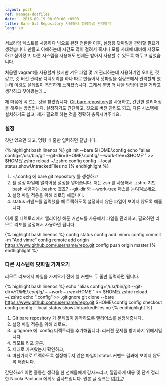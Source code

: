 ```yaml
---
layout: post
ref: manage-dotfiles
date:   2016-09-19 00:00:00 +0900
title: Bare Git Repository 사용해서 설정파일 관리하기
lang: ko
---
```


서브라임 텍스트를 사용하다 빔으로 완전 전환한 이후, 설정용 닷파일을 관리할 필요가 생겼습니다. 만들고 이해하는데 시간도 많이 걸려서 혹시나 모를 사태에 대비해 저장도 하고 싶어졌고, 다른 시스템을 사용해도 언제든 받아서 사용할 수 있도록 해두고 싶었습니다.

처음엔 vagrant를 사용할까 했지만 겨우 파일 몇 개 관리하는데 사용하기엔 오버인 것 같고, 깃 버전 관리용 디렉토리를 하나 따로 만들어서 닷파일을 심링크해서 관리할까 했는데 이것도 쓸데없이 복잡하게 느껴졌습니다. 그래서 분명 더 나을 방법이 있을 거라고 생각하고 찾아봤는데...

제 마음에 꼭 드는 것을 찾았습니다. <a href="http://www.saintsjd.com/2011/01/what-is-a-bare-git-repository/">Git bare repository</a>를 사용하고, 간단한 앨리어싱을 해주는 방법입니다. 설정하기도 간단하고, 깃으로 버전 관리도 되고, 다른 시스템에 설치하기도 쉽고, 제가 필요로 하는 것을 정확히 충족시켜주네요.

### 설정

깃만 있으면 되고, 명령 네 줄만 입력하면 끝납니다.

{% highlight bash linenos %}
git init --bare $HOME/.config
echo "alias config='/usr/bin/git --git-dir=$HOME/.config/ --work-tree=$HOME'" >> $HOME/.zshrc
reload ~/.zshrc
config config --local status.showUntrackedFiles no
{% endhighlight %}

1. ~/.config 에 bare git repository 를 생성하고
2. 쉘 설정 파일에 앨리어싱 설정을 넣어줍니다. 저는 zsh 를 사용해서 .zshrc 지만 bash 사용자는 .bashrc 겠죠? --git-dir 와 --work-tree 패스를 눈여겨보세요. 
3. 설정 파일 적용을 위해 리로딩 해줍니다.
4. status 커맨드를 입력했을 때 트랙하도록 설정하지 않은 파일이 보이지 않도록 해줍니다.

이제 홈 디렉토리에서 앨리어싱 해둔 커맨드를 사용해서 파일을 관리하고, 필요하면 리모트 리포를 설정해서 사용하면 됩니다.

{% highlight bash linenos %}
config status
config add .vimrc
config commit -m "Add vimrc"
config remote add origin https://www.github.com/username/repo.git
config push origin master
{% endhighlight %}

### 다른 시스템에 닷파일 가져오기

리모트 리포에서 파일을 가져오기 전에 쉘 커맨드 두 줄만 입력하면 됩니다.

{% highlight bash linenos %}
echo "alias config='/usr/bin/git --git-dir=$HOME/.config/ --work-tree=$HOME'" >> $HOME/.zshrc
reload ~/.zshrc
echo ".config" >> .gitignore
git clone --bare https://www.github.com/username/repo.git $HOME/.config
config checkout
config config --local status.showUntrackedFiles no
{% endhighlight %}

1. Git bare repository 가 문제없이 동작하도록 앨리어스를 설정해줍니다.
2. 설정 파일 적용을 위해 리로드.
3. .gitignore 에 .config 디렉토리를 추가해줍니다. 리커젼 문제를 방지하기 위해서입니다.
4. 리모트 리포 클론.
5. 제대로 가져왔는지 확인하고,
6. 마찬가지로 트랙하도록 설정해두지 않은 파일이 status 커맨드 결과에 보이지 않도록 해줍니다.

간단하죠? 이런 훌륭한 생각을 한 선배들에게 감사드리고, 깔끔하게 내용 및 단계 정리한 Nicola Paolucci 에게도 감사드립니다. 원본 글 링크는 <a href="https://developer.atlassian.com/blog/2016/02/best-way-to-store-dotfiles-git-bare-repo/">여기로</a>!
